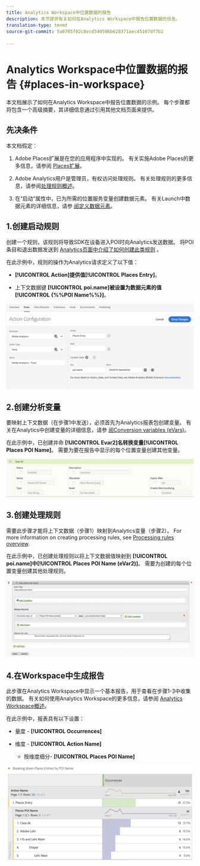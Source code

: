 ```yaml
---
title: Analytics Workspace中位置数据的报告
description: 本节提供有关如何在Analytics Workspace中报告位置数据的信息。
translation-type: tm+mt
source-git-commit: 5a0705f02c8ecd540506b628371aec45107df7b2

---
```



# Analytics Workspace中位置数据的报告 {#places-in-workspace}

本文档展示了如何在Analytics Workspace中报告位置数据的示例。 每个步骤都将包含一个高级摘要，其详细信息通过引用其他文档页面来提供。

## 先决条件

本文档假定：

1. Adobe Places扩展是在您的应用程序中实现的。 有关实施Adobe Places的更多信息，请参阅 [Places扩展](/help/places-ext-aep-sdks/places-extension/places-extension.md)。

1. Adobe Analytics用户是管理员，有权访问处理规则。 有关处理规则的更多信息，请参阅[处理规则概述](https://docs.adobe.com/content/help/en/analytics/admin/admin-tools/processing-rules/processing-rules.html)。

1. 在“启动”属性中，已为所需的位置服务变量创建数据元素。 有关Launch中数据元素的详细信息，请参 [阅定义数据元素](/help/use-places-launch-workflow/define-data-elements.md)。


## 1.创建启动规则

创建一个规则，该规则将导致SDK在设备进入POI时向Analytics发送数据。 将POI条目和退出数据发送到 [Analytics页面中介绍了如何创建此类规则](/help/use-places-with-other-solutions/places-adobe-analytics/use-places-adobe-analytics.md) 。

在此示例中，规则的操作为Analytics请求定义了以下值：

* **[!UICONTROL Action]**提供值**[!UICONTROL Places Entry]**。

* 上下文数据键 **[!UICONTROL poi.name]**被设置为数据元素的值**[!UICONTROL {%%POI Name%%}]**。

![“设置操作”](/help/assets/pt-setAction.png)

## 2.创建分析变量

要映射上下文数据（在步骤1中发送），必须首先为Analytics报表包创建变量。 有关在Analytics中创建变量的详细信息，请参 [阅Conversion variables \(eVars\)](https://docs.adobe.com/content/help/en/analytics/implementation/analytics-basics/ref-conversion-variables-evar.html)。

在此示例中，已创建并命 **[!UICONTROL Evar2]**名转换变量**[!UICONTROL Places POI Name]**。 需要为要在报告中显示的每个位置变量创建其他变量。

![“创建分析变量”](/help/assets/aa-evar.png)

## 3.创建处理规则

需要此步骤才能将上下文数据（步骤1）映射到Analytics变量（步骤2）。 For more information on creating processing rules, see [Processing rules overview](https://docs.adobe.com/content/help/en/analytics/admin/admin-tools/processing-rules/processing-rules.html).

在此示例中，已创建处理规则以将上下文数据值映射到 **[!UICONTROL poi.name]**中**[!UICONTROL Places POI Name \(eVar2\)]**。 需要为创建的每个位置变量创建其他处理规则。

![“创建处理规则”](/help/assets/aa-processing-rule.png)

## 4.在Workspace中生成报告

此步骤在Analytics Workspace中显示一个基本报告，用于查看在步骤1-3中收集的数据。 有关如何使用Analytics Workspace的更多信息，请参阅 [Analytics Workspace概述](https://docs.adobe.com/content/help/en/analytics/analyze/analysis-workspace/analysis-workspace-features.html)。

在此示例中，报表具有以下设置：

* 量度 - **[!UICONTROL Occurrences]**

* 维度 - **[!UICONTROL Action Name]**

   * 按维度细分- **[!UICONTROL Places POI Name]**

![“在工作区中创建报告”](/help/assets/aa-workspace.png)
